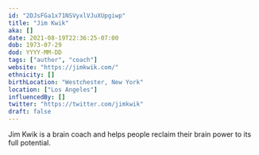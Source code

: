 ```yaml
---
id: "2DJsFGa1x71NSVyxlVJuXUpgiwp"
title: "Jim Kwik"
aka: []
date: 2021-08-19T22:36:25-07:00
dob: 1973-07-29
dod: YYYY-MM-DD
tags: ["author", "coach"]
website: "https://jimkwik.com/"
ethnicity: []
birthLocation: "Westchester, New York"
location: ["Los Angeles"]
influencedBy: []
twitter: "https://twitter.com/jimkwik"
draft: false
---
```


Jim Kwik is a brain coach and helps people reclaim their brain power to its full
potential.
